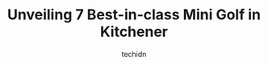---
layout: ampstory
image: https://i0.wp.com/www.auto.or.id/wp-content/uploads/2023/06/ibowl-ca-0-kitchener-1686323786.jpeg?resize=640,853
author: techidn
featured: false
description: Kitchener, Ontario, Canada is a haven for Mini Golf enthusiasts, boasting an impressive array of 7 top-notch establishments. Whether youre a seasoned connoisseur or simply curious to explor
title: Unveiling 7 Best-in-class Mini Golf in Kitchener
cover:
   title: Unveiling 7 Best-in-class Mini Golf in Kitchener
   subtitle: AUTO.OR.ID
   background: https://www.auto.or.id/wp-content/uploads/2023/06/ibowl-ca-0-kitchener-1686323786.jpeg

pages: 
 - layout: thirds
   top: <h1>#1 Vaughan Putting Edge</h1>
   bottom: "<p>This was a real fun place to spend a rainy weekend. It was not so busy, so we have time to play each station a couple of times until we master it. The design and zones ar</p>"
   background: https://www.auto.or.id/wp-content/uploads/2023/06/ibowl-ca-1-kitchener-1686323787.jpeg
   backgroundblur: true
 - layout: thirds
   top: <h1>#2 Oakville Putting Edge</h1>
   bottom: "<p>2085 Winston Park Dr, Oakville, ON L6H 6P5, Canada</p>"
   background: https://www.auto.or.id/wp-content/uploads/2023/06/ibowl-ca-2-kitchener-1686323788.jpeg
   cta:
      link: https://www.auto.or.id/unveiling-7-best-in-class-mini-golf-in-kitchener/
      text: Unveiling 7 Best-in-class Mini Golf in Kitchener
 - layout: thirds
   top: <h1>#3 Funworx</h1>
   bottom: "<p>425 Bingemans Centre Dr, Kitchener, ON N2B 3X7, Canada</p>"
   background: https://images.unsplash.com/photo-1636325780255-4159d2801864?ixlib=rb-4.0.3&ixid=MnwxMjA3fDB8MHxwaG90by1wYWdlfHx8fGVufDB8fHx8&auto=format&fit=crop&w=640&h=853&q=80
   cta:
      link: https://www.auto.or.id/unveiling-7-best-in-class-mini-golf-in-kitchener/
      text: Unveiling 7 Best-in-class Mini Golf in Kitchener
 - layout: thirds
   top: <h1>#4 Wizards Golf</h1>
   bottom: "<p>4960 Clifton Hill, Niagara Falls, ON L2G 3N4, Canada</p>"
   background: https://images.unsplash.com/photo-1633084071177-ca4f2b048af0?ixlib=rb-4.0.3&ixid=MnwxMjA3fDB8MHxwaG90by1wYWdlfHx8fGVufDB8fHx8&auto=format&fit=crop&w=640&h=853&q=80
   cta:
      link: https://www.auto.or.id/unveiling-7-best-in-class-mini-golf-in-kitchener/
      text: Unveiling 7 Best-in-class Mini Golf in Kitchener
 - layout: thirds
   top: <h1>#5 ibowl.ca</h1>
   bottom: "<p>10 Park Hill Rd E, Cambridge, ON N1R 1P2, Canada</p>"
   background: https://images.unsplash.com/photo-1639928846412-63b3f15c6f21?ixlib=rb-4.0.3&ixid=MnwxMjA3fDB8MHxwaG90by1wYWdlfHx8fGVufDB8fHx8&auto=format&fit=crop&w=640&h=853&q=80
   cta:
      link: https://www.auto.or.id/unveiling-7-best-in-class-mini-golf-in-kitchener/
      text: Unveiling 7 Best-in-class Mini Golf in Kitchener
 - layout: thirds
   top: <h1>#6 Golfplay</h1>
   bottom: "<p>4500 King St E #6, Kitchener, ON N2P 2G4, Canada</p>"
   background: https://images.unsplash.com/photo-1592853625511-ad0edcc69c07?ixlib=rb-4.0.3&ixid=MnwxMjA3fDB8MHxwaG90by1wYWdlfHx8fGVufDB8fHx8&auto=format&fit=crop&w=640&h=853&q=80
   cta:
      link: https://www.auto.or.id/unveiling-7-best-in-class-mini-golf-in-kitchener/
      text: Unveiling 7 Best-in-class Mini Golf in Kitchener
 - layout: thirds
   top: <h1>#7 Jims Driving Range</h1>
   bottom: "<p>1535 New Dundee Rd, Kitchener, ON N2P 2P5, Canada</p>"
   background: https://images.unsplash.com/photo-1639928204495-14caa69ed1b5?ixlib=rb-4.0.3&ixid=MnwxMjA3fDB8MHxwaG90by1wYWdlfHx8fGVufDB8fHx8&auto=format&fit=crop&w=640&h=853&q=80
   cta:
      link: https://www.auto.or.id/unveiling-7-best-in-class-mini-golf-in-kitchener/
      text: Unveiling 7 Best-in-class Mini Golf in Kitchener
 - layout: thirds
   middle: Continue reading...
   background: https://images.unsplash.com/photo-1632275227519-5a515f53272d?ixlib=rb-4.0.3&ixid=MnwxMjA3fDB8MHxwaG90by1wYWdlfHx8fGVufDB8fHx8&auto=format&fit=crop&w=640&h=853&q=80
   cta:
      link: https://www.auto.or.id/unveiling-7-best-in-class-mini-golf-in-kitchener/
      text: Unveiling 7 Best-in-class Mini Golf in Kitchener

---
